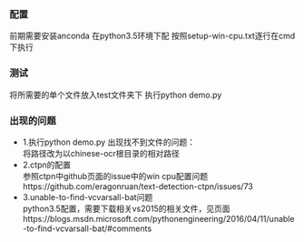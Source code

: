 ### 配置
前期需要安装anconda
在python3.5环境下配
按照setup-win-cpu.txt逐行在cmd下执行

### 测试
将所需要的单个文件放入test文件夹下
执行python demo.py

### 出现的问题
* 1.执行python demo.py 出现找不到文件的问题：  
将路径改为以chinese-ocr根目录的相对路径
* 2.ctpn的配置  
参照ctpn中github页面的issue中的win cpu配置问题https://github.com/eragonruan/text-detection-ctpn/issues/73
* 3.unable-to-find-vcvarsall-bat问题  
python3.5配置，需要下载相关vs2015的相关文件，见页面https://blogs.msdn.microsoft.com/pythonengineering/2016/04/11/unable-to-find-vcvarsall-bat/#comments
